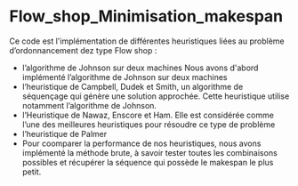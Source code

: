 # Flow_shop_Minimisation_makespan
Ce code est l'implémentation de différentes heuristiques liées au problème d’ordonnancement dez type Flow shop :
- l’algorithme de Johnson sur deux machines
Nous avons d'abord implémenté l’algorithme de Johnson sur deux machines
- l’heuristique de Campbell, Dudek et Smith, un algorithme de séquençage qui génère une solution approchée. Cette heuristique utilise notamment l’algorithme de Johnson. 
- l’Heuristique de Nawaz, Enscore et Ham. Elle est considérée comme l’une des meilleures heuristiques pour résoudre ce type de problème 
- l’heuristique de Palmer
- Pour coomparer la performance de nos heuristiques, nous avons implémenté la méthode brute, à savoir tester toutes les combinaisons possibles et récupérer la séquence qui possède le makespan le plus petit.
